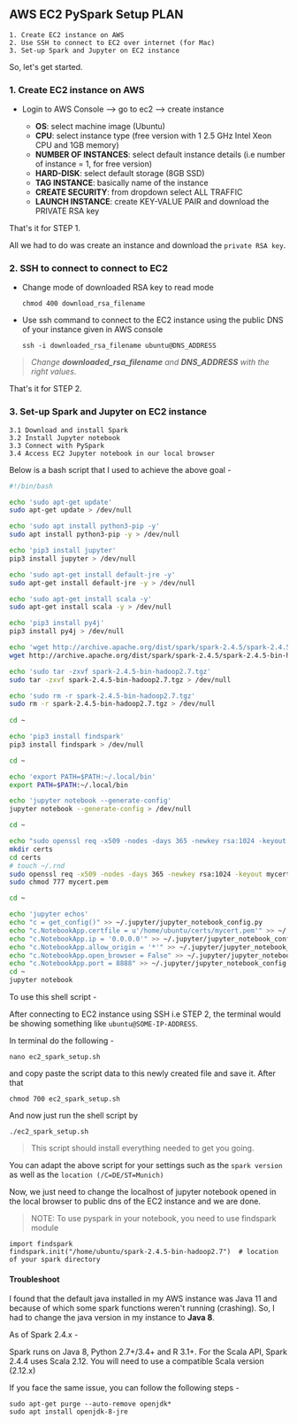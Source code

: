 ## AWS EC2 PySpark Setup PLAN

    1. Create EC2 instance on AWS
    2. Use SSH to connect to EC2 over internet (for Mac)
    3. Set-up Spark and Jupyter on EC2 instance

So, let's get started.

### 1. Create EC2 instance on AWS

* Login to AWS Console --> go to ec2 --> create instance
    
    * __OS__: select machine image (Ubuntu)
    * __CPU__: select instance type (free version with 1 2.5 GHz Intel Xeon CPU and 1GB memory)
    * __NUMBER OF INSTANCES__: select default instance details (i.e number of instance = 1, for free version)
    * __HARD-DISK__: select default storage (8GB SSD)
    * __TAG INSTANCE__: basically name of the instance
    * __CREATE SECURITY__: from dropdown select ALL TRAFFIC
    * __LAUNCH INSTANCE__: create KEY-VALUE PAIR and download the PRIVATE RSA key

That's it for STEP 1. 

All we had to do was create an instance and download the `private RSA key`.

### 2. SSH to connect to connect to EC2

* Change mode of downloaded RSA key to read mode

    `chmod 400 download_rsa_filename`
* Use ssh command to connect to the EC2 instance using the public DNS of your instance given in AWS console

    `ssh -i downloaded_rsa_filename ubuntu@DNS_ADDRESS`

> _Change __downloaded_rsa_filename__ and __DNS_ADDRESS__ with the right values_.

That's it for STEP 2.

### 3. Set-up Spark and Jupyter on EC2 instance

    3.1 Download and install Spark
    3.2 Install Jupyter notebook
    3.3 Connect with PySpark
    3.4 Access EC2 Jupyter notebook in our local browser

Below is a bash script that I used to achieve the above goal -
```bash
#!/bin/bash

echo 'sudo apt-get update'
sudo apt-get update > /dev/null

echo 'sudo apt install python3-pip -y'
sudo apt install python3-pip -y > /dev/null

echo 'pip3 install jupyter'
pip3 install jupyter > /dev/null

echo 'sudo apt-get install default-jre -y'
sudo apt-get install default-jre -y > /dev/null

echo 'sudo apt-get install scala -y'
sudo apt-get install scala -y > /dev/null

echo 'pip3 install py4j'
pip3 install py4j > /dev/null

echo 'wget http://archive.apache.org/dist/spark/spark-2.4.5/spark-2.4.5-bin-hadoop2.7.tgz'
wget http://archive.apache.org/dist/spark/spark-2.4.5/spark-2.4.5-bin-hadoop2.7.tgz > /dev/null

echo 'sudo tar -zxvf spark-2.4.5-bin-hadoop2.7.tgz'
sudo tar -zxvf spark-2.4.5-bin-hadoop2.7.tgz > /dev/null

echo 'sudo rm -r spark-2.4.5-bin-hadoop2.7.tgz'
sudo rm -r spark-2.4.5-bin-hadoop2.7.tgz > /dev/null
 
cd ~

echo 'pip3 install findspark'
pip3 install findspark > /dev/null

cd ~

echo 'export PATH=$PATH:~/.local/bin'
export PATH=$PATH:~/.local/bin

echo 'jupyter notebook --generate-config'
jupyter notebook --generate-config > /dev/null

cd ~

echo "sudo openssl req -x509 -nodes -days 365 -newkey rsa:1024 -keyout mycert.pem -out mycert.pem -subj '/C=DE/ST=Munich'"
mkdir certs
cd certs
# touch ~/.rnd
sudo openssl req -x509 -nodes -days 365 -newkey rsa:1024 -keyout mycert.pem -out mycert.pem -subj '/C=DE/ST=Munich' > /dev/null
sudo chmod 777 mycert.pem

cd ~

echo 'jupyter echos'
echo "c = get_config()" >> ~/.jupyter/jupyter_notebook_config.py
echo "c.NotebookApp.certfile = u'/home/ubuntu/certs/mycert.pem'" >> ~/.jupyter/jupyter_notebook_config.py
echo "c.NotebookApp.ip = '0.0.0.0'" >> ~/.jupyter/jupyter_notebook_config.py
echo "c.NotebookApp.allow_origin = '*'" >> ~/.jupyter/jupyter_notebook_config.py
echo "c.NotebookApp.open_browser = False" >> ~/.jupyter/jupyter_notebook_config.py
echo "c.NotebookApp.port = 8888" >> ~/.jupyter/jupyter_notebook_config.py
cd ~
jupyter notebook
``` 
To use this shell script -

After connecting to EC2 instance using SSH i.e STEP 2, the terminal would be showing something like `ubuntu@SOME-IP-ADDRESS`. 

In terminal do the following -
```
nano ec2_spark_setup.sh
```
and copy paste the script data to this newly created file and save it. After that
```
chmod 700 ec2_spark_setup.sh
```
And now just run the shell script by
```
./ec2_spark_setup.sh
```

> This script should install everything needed to get you going.

You can adapt the above script for your settings such as the `spark version` as well as the `location (/C=DE/ST=Munich)`

Now, we just need to change the localhost of jupyter notebook opened in the local browser to public dns of the EC2 instance and we are done.

> NOTE: To use pyspark in your notebook, you need to use findspark module
```
import findspark
findspark.init("/home/ubuntu/spark-2.4.5-bin-hadoop2.7")  # location of your spark directory
```

#### Troubleshoot

I found that the default java installed in my AWS instance was Java 11 and because of which some spark functions weren't running (crashing).
So, I had to change the java version in my instance to __Java 8__.

As of Spark 2.4.x -

Spark runs on Java 8, Python 2.7+/3.4+ and R 3.1+. 
For the Scala API, Spark 2.4.4 uses Scala 2.12. You will need to use a compatible Scala version (2.12.x)

If you face the same issue, you can follow the following steps - 
```
sudo apt-get purge --auto-remove openjdk*
sudo apt install openjdk-8-jre
```
